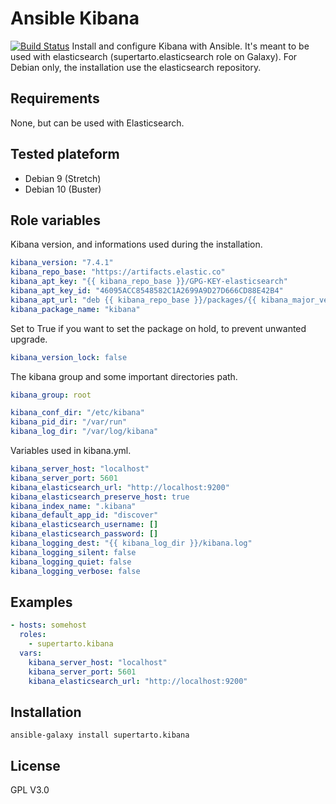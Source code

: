 # Ansible Kibana
[![Build Status](https://travis-ci.org/supertarto/ansible-kibana.svg?branch=master)](https://travis-ci.org/supertarto/ansible-kibana)
Install and configure Kibana with Ansible. It's meant to be used with elasticsearch (supertarto.elasticsearch role on Galaxy). For Debian only, the installation use the elasticsearch repository.

## Requirements
None, but can be used with Elasticsearch.

## Tested plateform
* Debian 9 (Stretch)
* Debian 10 (Buster)

## Role variables
Kibana version, and informations used during the installation.
```yml
kibana_version: "7.4.1"
kibana_repo_base: "https://artifacts.elastic.co"
kibana_apt_key: "{{ kibana_repo_base }}/GPG-KEY-elasticsearch"
kibana_apt_key_id: "46095ACC8548582C1A2699A9D27D666CD88E42B4"
kibana_apt_url: "deb {{ kibana_repo_base }}/packages/{{ kibana_major_version }}/apt stable main"
kibana_package_name: "kibana"
```
Set to True if you want to set the package on hold, to prevent unwanted upgrade.
```yml
kibana_version_lock: false
```
The kibana group and some important directories path.
```yml
kibana_group: root

kibana_conf_dir: "/etc/kibana"
kibana_pid_dir: "/var/run"
kibana_log_dir: "/var/log/kibana"
```
Variables used in kibana.yml. 
```yml
kibana_server_host: "localhost"
kibana_server_port: 5601
kibana_elasticsearch_url: "http://localhost:9200"
kibana_elasticsearch_preserve_host: true
kibana_index_name: ".kibana"
kibana_default_app_id: "discover"
kibana_elasticsearch_username: []
kibana_elasticsearch_password: []
kibana_logging_dest: "{{ kibana_log_dir }}/kibana.log"
kibana_logging_silent: false
kibana_logging_quiet: false
kibana_logging_verbose: false
```
## Examples
```yml
- hosts: somehost
  roles:
    - supertarto.kibana
  vars:
    kibana_server_host: "localhost"
    kibana_server_port: 5601
    kibana_elasticsearch_url: "http://localhost:9200"
```

## Installation
```
ansible-galaxy install supertarto.kibana
```
## License
GPL V3.0
